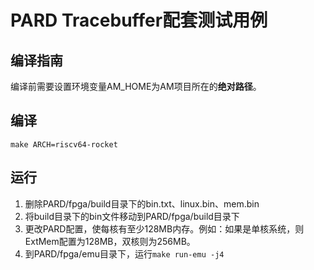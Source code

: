 # PARD Tracebuffer配套测试用例

## 编译指南

编译前需要设置环境变量AM_HOME为AM项目所在的**绝对路径**。

## 编译
`make ARCH=riscv64-rocket`

## 运行
1. 删除PARD/fpga/build目录下的bin.txt、linux.bin、mem.bin
2. 将build目录下的bin文件移动到PARD/fpga/build目录下
3. 更改PARD配置，使每核有至少128MB内存。例如：如果是单核系统，则ExtMem配置为128MB，双核则为256MB。
4. 到PARD/fpga/emu目录下，运行`make run-emu -j4`
